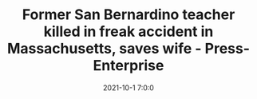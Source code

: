 ---
"title": "Former San Bernardino teacher killed in freak accident in Massachusetts, saves wife - Press-Enterprise"
"date": "2021-10-1 7:0:0"
"feed_name": "GOOGLENEWSCONSTRUCTION"
"feed_website": "https://news.google.com/search?q=construction%2Bincident&hl=en-US&gl=US&ceid=US:en"
"feed_rss": "https://news.google.com/rss/search?q=construction%2Bincident&hl=en-US&gl=US&ceid=US:en"
"link": "https://www.pe.com/2021/10/01/driver-on-95-struck-dead-by-metal-object-flying-off-truck-through-windshield/"
"source": "{'href': 'https://www.pe.com', 'title': 'Press-Enterprise'}"
"file": "_posts/2021-1-1-b01ac2fbe13aad9ea8ab16b1940f5a783ec12b02.md"
"accident": "1"
"drilling": "0"
"dead": "1"
"injured": "0"
"arrested": "0"
"place": "massachusetts"
"where": "road site"
"causes": "freak"
"place_uri": "http://en.wikipedia.org/wiki/Massachusetts"
---